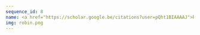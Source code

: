 ```yaml
---
sequence_id: 8
name: <a href="https://scholar.google.be/citations?user=pQht1BIAAAAJ">Robin Manhaeve</a>
img: robin.png
---
```

